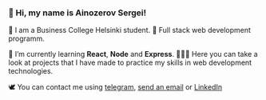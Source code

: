 ### 🥷 Hi, my name is Ainozerov Sergei!

🌿 I am a Business College Helsinki student.
💎 Full stack web development programm.

📕 I’m currently learning **React**, **Node** and **Express**.
🕵🏼‍♂️ Here you can take a look at projects that I have made to practice my skills in web development technologies.

🕊 You can contact me using <a href='https://t.me/ainozerie'>telegram</a>, <a href = "mailto: ainozerie.prod@gmail.com">send an email</a> or <a href = "https://www.linkedin.com/in/ainozerie/">LinkedIn</a>

